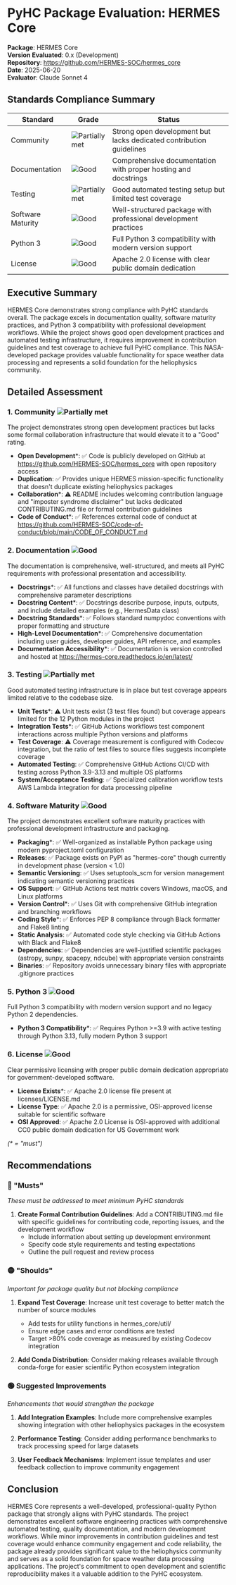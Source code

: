 # PyHC Package Evaluation: HERMES Core

**Package**: HERMES Core  
**Version Evaluated**: 0.x (Development)  
**Repository**: https://github.com/HERMES-SOC/hermes_core  
**Date**: 2025-06-20  
**Evaluator**: Claude Sonnet 4  

## Standards Compliance Summary

| Standard | Grade | Status |
|----------|-------|--------|
| Community | ![Partially met](https://img.shields.io/badge/Partially%20met-orange.svg) | Strong open development but lacks dedicated contribution guidelines |
| Documentation | ![Good](https://img.shields.io/badge/Good-brightgreen.svg) | Comprehensive documentation with proper hosting and docstrings |
| Testing | ![Partially met](https://img.shields.io/badge/Partially%20met-orange.svg) | Good automated testing setup but limited test coverage |
| Software Maturity | ![Good](https://img.shields.io/badge/Good-brightgreen.svg) | Well-structured package with professional development practices |
| Python 3 | ![Good](https://img.shields.io/badge/Good-brightgreen.svg) | Full Python 3 compatibility with modern version support |
| License | ![Good](https://img.shields.io/badge/Good-brightgreen.svg) | Apache 2.0 license with clear public domain dedication |

## Executive Summary

HERMES Core demonstrates strong compliance with PyHC standards overall. The package excels in documentation quality, software maturity practices, and Python 3 compatibility with professional development workflows. While the project shows good open development practices and automated testing infrastructure, it requires improvement in contribution guidelines and test coverage to achieve full PyHC compliance. This NASA-developed package provides valuable functionality for space weather data processing and represents a solid foundation for the heliophysics community.

## Detailed Assessment

### 1. Community ![Partially met](https://img.shields.io/badge/Partially%20met-orange.svg)

The project demonstrates strong open development practices but lacks some formal collaboration infrastructure that would elevate it to a "Good" rating.

- **Open Development**\*: ✅ Code is publicly developed on GitHub at https://github.com/HERMES-SOC/hermes_core with open repository access
- **Duplication**: ✅ Provides unique HERMES mission-specific functionality that doesn't duplicate existing heliophysics packages
- **Collaboration**\*: ⚠️ README includes welcoming contribution language and "imposter syndrome disclaimer" but lacks dedicated CONTRIBUTING.md file or formal contribution guidelines
- **Code of Conduct**\*: ✅ References external code of conduct at https://github.com/HERMES-SOC/code-of-conduct/blob/main/CODE_OF_CONDUCT.md

### 2. Documentation ![Good](https://img.shields.io/badge/Good-brightgreen.svg)

The documentation is comprehensive, well-structured, and meets all PyHC requirements with professional presentation and accessibility.

- **Docstrings**\*: ✅ All functions and classes have detailed docstrings with comprehensive parameter descriptions
- **Docstring Content**\*: ✅ Docstrings describe purpose, inputs, outputs, and include detailed examples (e.g., HermesData class)
- **Docstring Standards**\*: ✅ Follows standard numpydoc conventions with proper formatting and structure
- **High-Level Documentation**\*: ✅ Comprehensive documentation including user guides, developer guides, API reference, and examples
- **Documentation Accessibility**\*: ✅ Documentation is version controlled and hosted at https://hermes-core.readthedocs.io/en/latest/

### 3. Testing ![Partially met](https://img.shields.io/badge/Partially%20met-orange.svg)

Good automated testing infrastructure is in place but test coverage appears limited relative to the codebase size.

- **Unit Tests**\*: ⚠️ Unit tests exist (3 test files found) but coverage appears limited for the 12 Python modules in the project
- **Integration Tests**\*: ✅ GitHub Actions workflows test component interactions across multiple Python versions and platforms
- **Test Coverage**: ⚠️ Coverage measurement is configured with Codecov integration, but the ratio of test files to source files suggests incomplete coverage
- **Automated Testing**: ✅ Comprehensive GitHub Actions CI/CD with testing across Python 3.9-3.13 and multiple OS platforms
- **System/Acceptance Testing**: ✅ Specialized calibration workflow tests AWS Lambda integration for data processing pipeline

### 4. Software Maturity ![Good](https://img.shields.io/badge/Good-brightgreen.svg)

The project demonstrates excellent software maturity practices with professional development infrastructure and packaging.

- **Packaging**\*: ✅ Well-organized as installable Python package using modern pyproject.toml configuration
- **Releases**: ✅ Package exists on PyPI as "hermes-core" though currently in development phase (version < 1.0)
- **Semantic Versioning**: ✅ Uses setuptools_scm for version management indicating semantic versioning practices
- **OS Support**: ✅ GitHub Actions test matrix covers Windows, macOS, and Linux platforms
- **Version Control**\*: ✅ Uses Git with comprehensive GitHub integration and branching workflows
- **Coding Style**\*: ✅ Enforces PEP 8 compliance through Black formatter and Flake8 linting
- **Static Analysis**: ✅ Automated code style checking via GitHub Actions with Black and Flake8
- **Dependencies**: ✅ Dependencies are well-justified scientific packages (astropy, sunpy, spacepy, ndcube) with appropriate version constraints
- **Binaries**: ✅ Repository avoids unnecessary binary files with appropriate .gitignore practices

### 5. Python 3 ![Good](https://img.shields.io/badge/Good-brightgreen.svg)

Full Python 3 compatibility with modern version support and no legacy Python 2 dependencies.

- **Python 3 Compatibility**\*: ✅ Requires Python >=3.9 with active testing through Python 3.13, fully modern Python 3 support

### 6. License ![Good](https://img.shields.io/badge/Good-brightgreen.svg)

Clear permissive licensing with proper public domain dedication appropriate for government-developed software.

- **License Exists**\*: ✅ Apache 2.0 license file present at licenses/LICENSE.md
- **License Type**: ✅ Apache 2.0 is a permissive, OSI-approved license suitable for scientific software
- **OSI Approved**: ✅ Apache 2.0 License is OSI-approved with additional CC0 public domain dedication for US Government work

*(\* = "must")*

## Recommendations

### 🔴 "Musts"
*These must be addressed to meet minimum PyHC standards*

1. **Create Formal Contribution Guidelines**: Add a CONTRIBUTING.md file with specific guidelines for contributing code, reporting issues, and the development workflow
   - Include information about setting up development environment
   - Specify code style requirements and testing expectations
   - Outline the pull request and review process

### 🟡 "Shoulds"
*Important for package quality but not blocking compliance*

1. **Expand Test Coverage**: Increase unit test coverage to better match the number of source modules
   - Add tests for utility functions in hermes_core/util/
   - Ensure edge cases and error conditions are tested
   - Target >80% code coverage as measured by existing Codecov integration

2. **Add Conda Distribution**: Consider making releases available through conda-forge for easier scientific Python ecosystem integration

### 🟢 Suggested Improvements
*Enhancements that would strengthen the package*

1. **Add Integration Examples**: Include more comprehensive examples showing integration with other heliophysics packages in the ecosystem

2. **Performance Testing**: Consider adding performance benchmarks to track processing speed for large datasets

3. **User Feedback Mechanisms**: Implement issue templates and user feedback collection to improve community engagement

## Conclusion

HERMES Core represents a well-developed, professional-quality Python package that strongly aligns with PyHC standards. The project demonstrates excellent software engineering practices with comprehensive automated testing, quality documentation, and modern development workflows. While minor improvements in contribution guidelines and test coverage would enhance community engagement and code reliability, the package already provides significant value to the heliophysics community and serves as a solid foundation for space weather data processing applications. The project's commitment to open development and scientific reproducibility makes it a valuable addition to the PyHC ecosystem.
